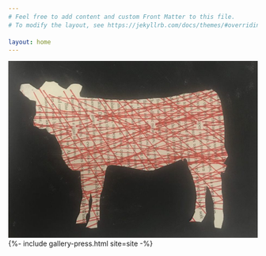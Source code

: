 ```yaml
---
# Feel free to add content and custom Front Matter to this file.
# To modify the layout, see https://jekyllrb.com/docs/themes/#overriding-theme-defaults

layout: home
---
```

     
<div class="beauty-wrap"><div class="horiz-beauty"><a href="/the-work/"><img src="assets/img/calf.jpg" /></a></div>
    <div>
        {%- include gallery-press.html site=site -%}
    </div>
</div>